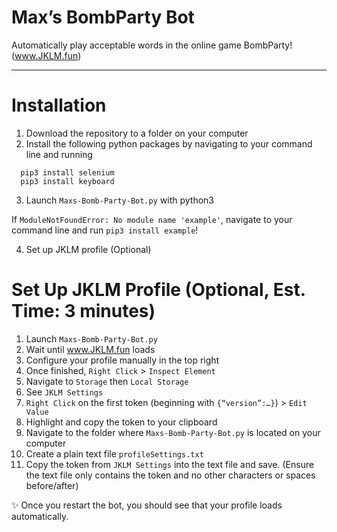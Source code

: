 # Max’s BombParty Bot

Automatically play acceptable words in the online game BombParty! (www.JKLM.fun)

___
# Installation
1. Download the repository to a folder on your computer
2. Install the following python packages by navigating to your command line and running
  ```
    pip3 install selenium
    pip3 install keyboard
  ```
3. Launch `Maxs-Bomb-Party-Bot.py` with python3

If `ModuleNotFoundError: No module name 'example'`, navigate to your command line and run `pip3 install example`!

4. Set up JKLM profile (Optional)


# Set Up JKLM Profile (Optional, Est. Time: 3 minutes)

1. Launch `Maxs-Bomb-Party-Bot.py`
2. Wait until www.JKLM.fun loads
3. Configure your profile manually in the top right
4. Once finished, `Right Click` > `Inspect Element`
5. Navigate to `Storage` then `Local Storage`
6. See `JKLM Settings`
7. `Right Click` on the first token (beginning with `{“version”:…}`) > `Edit Value`
8. Highlight and copy the token to your clipboard
9. Navigate to the folder where `Maxs-Bomb-Party-Bot.py` is located on your computer
10. Create a plain text file `profileSettings.txt`
11. Copy the token from `JKLM Settings` into the text file and save. (Ensure the text file only contains the token and no other characters or spaces before/after)

✨ Once you restart the bot, you should see that your profile loads automatically.
